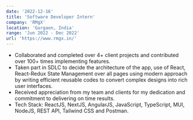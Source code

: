 ```yaml
---
date: '2022-12-16'
title: 'Software Developer Intern'
company: 'RMgX'
location: 'Gurgaon, India'
range: 'Jun 2022 - Dec 2022'
url: 'https://www.rmgx.in/'
---
```


- Collaborated and completed over 4+ client projects and contributed over 100+ times implementing features.
- Taken part in SDLC to decide the architecture of the app, use of React, React-Redux State Management over all pages using modern approach by writing efficient reusable codes to convert complex designs into rich user interfaces.
- Received appreciation from my team and clients for my dedication and commitment to delivering on time results.
- Tech Stack: ReactJS, NextJS, AngularJS, JavaScript, TypeScript, MUI, NodeJS, REST API, Tailwind CSS and Postman.
